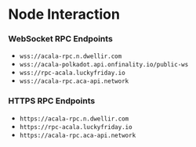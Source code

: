 # Node Interaction

### WebSocket RPC Endpoints

* `wss://acala-rpc.n.dwellir.com`
* `wss://acala-polkadot.api.onfinality.io/public-ws`
* `wss://rpc-acala.luckyfriday.io`
* `wss://acala-rpc.aca-api.network`

### HTTPS RPC Endpoints

* `https://acala-rpc.n.dwellir.com`
* `https://rpc-acala.luckyfriday.io`
* `https://acala-rpc.aca-api.network`
